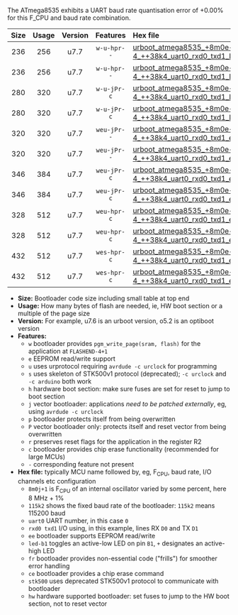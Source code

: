 The ATmega8535 exhibits a UART baud rate quantisation error of +0.00% for this F_CPU and baud rate combination.

|Size|Usage|Version|Features|Hex file|
|:-:|:-:|:-:|:-:|:--|
|236|256|u7.7|`w-u-hpr--`|[urboot_atmega8535_+8m0e-4_++38k4_uart0_rxd0_txd1_led+b0_fr_hw.hex](https://raw.githubusercontent.com/stefanrueger/urboot.hex/main/cores/mightycore/atmega8535/internal_oscillator/fcpu_+8m0e-4/br_++38k4/urboot_atmega8535_+8m0e-4_++38k4_uart0_rxd0_txd1_led+b0_fr_hw.hex)|
|236|256|u7.7|`w-u-hpr--`|[urboot_atmega8535_+8m0e-4_++38k4_uart0_rxd0_txd1_led+b7_fr_hw.hex](https://raw.githubusercontent.com/stefanrueger/urboot.hex/main/cores/mightycore/atmega8535/internal_oscillator/fcpu_+8m0e-4/br_++38k4/urboot_atmega8535_+8m0e-4_++38k4_uart0_rxd0_txd1_led+b7_fr_hw.hex)|
|280|320|u7.7|`w-u-jPr-c`|[urboot_atmega8535_+8m0e-4_++38k4_uart0_rxd0_txd1_led+b0_fr_ce.hex](https://raw.githubusercontent.com/stefanrueger/urboot.hex/main/cores/mightycore/atmega8535/internal_oscillator/fcpu_+8m0e-4/br_++38k4/urboot_atmega8535_+8m0e-4_++38k4_uart0_rxd0_txd1_led+b0_fr_ce.hex)|
|280|320|u7.7|`w-u-jPr-c`|[urboot_atmega8535_+8m0e-4_++38k4_uart0_rxd0_txd1_led+b7_fr_ce.hex](https://raw.githubusercontent.com/stefanrueger/urboot.hex/main/cores/mightycore/atmega8535/internal_oscillator/fcpu_+8m0e-4/br_++38k4/urboot_atmega8535_+8m0e-4_++38k4_uart0_rxd0_txd1_led+b7_fr_ce.hex)|
|320|320|u7.7|`weu-jPr--`|[urboot_atmega8535_+8m0e-4_++38k4_uart0_rxd0_txd1_ee_led+b0_fr.hex](https://raw.githubusercontent.com/stefanrueger/urboot.hex/main/cores/mightycore/atmega8535/internal_oscillator/fcpu_+8m0e-4/br_++38k4/urboot_atmega8535_+8m0e-4_++38k4_uart0_rxd0_txd1_ee_led+b0_fr.hex)|
|320|320|u7.7|`weu-jPr--`|[urboot_atmega8535_+8m0e-4_++38k4_uart0_rxd0_txd1_ee_led+b7_fr.hex](https://raw.githubusercontent.com/stefanrueger/urboot.hex/main/cores/mightycore/atmega8535/internal_oscillator/fcpu_+8m0e-4/br_++38k4/urboot_atmega8535_+8m0e-4_++38k4_uart0_rxd0_txd1_ee_led+b7_fr.hex)|
|346|384|u7.7|`weu-jPr-c`|[urboot_atmega8535_+8m0e-4_++38k4_uart0_rxd0_txd1_ee_led+b0_fr_ce.hex](https://raw.githubusercontent.com/stefanrueger/urboot.hex/main/cores/mightycore/atmega8535/internal_oscillator/fcpu_+8m0e-4/br_++38k4/urboot_atmega8535_+8m0e-4_++38k4_uart0_rxd0_txd1_ee_led+b0_fr_ce.hex)|
|346|384|u7.7|`weu-jPr-c`|[urboot_atmega8535_+8m0e-4_++38k4_uart0_rxd0_txd1_ee_led+b7_fr_ce.hex](https://raw.githubusercontent.com/stefanrueger/urboot.hex/main/cores/mightycore/atmega8535/internal_oscillator/fcpu_+8m0e-4/br_++38k4/urboot_atmega8535_+8m0e-4_++38k4_uart0_rxd0_txd1_ee_led+b7_fr_ce.hex)|
|328|512|u7.7|`weu-hpr-c`|[urboot_atmega8535_+8m0e-4_++38k4_uart0_rxd0_txd1_ee_led+b0_fr_ce_hw.hex](https://raw.githubusercontent.com/stefanrueger/urboot.hex/main/cores/mightycore/atmega8535/internal_oscillator/fcpu_+8m0e-4/br_++38k4/urboot_atmega8535_+8m0e-4_++38k4_uart0_rxd0_txd1_ee_led+b0_fr_ce_hw.hex)|
|328|512|u7.7|`weu-hpr-c`|[urboot_atmega8535_+8m0e-4_++38k4_uart0_rxd0_txd1_ee_led+b7_fr_ce_hw.hex](https://raw.githubusercontent.com/stefanrueger/urboot.hex/main/cores/mightycore/atmega8535/internal_oscillator/fcpu_+8m0e-4/br_++38k4/urboot_atmega8535_+8m0e-4_++38k4_uart0_rxd0_txd1_ee_led+b7_fr_ce_hw.hex)|
|432|512|u7.7|`wes-hpr-c`|[urboot_atmega8535_+8m0e-4_++38k4_uart0_rxd0_txd1_ee_led+b0_fr_ce_stk500_hw.hex](https://raw.githubusercontent.com/stefanrueger/urboot.hex/main/cores/mightycore/atmega8535/internal_oscillator/fcpu_+8m0e-4/br_++38k4/urboot_atmega8535_+8m0e-4_++38k4_uart0_rxd0_txd1_ee_led+b0_fr_ce_stk500_hw.hex)|
|432|512|u7.7|`wes-hpr-c`|[urboot_atmega8535_+8m0e-4_++38k4_uart0_rxd0_txd1_ee_led+b7_fr_ce_stk500_hw.hex](https://raw.githubusercontent.com/stefanrueger/urboot.hex/main/cores/mightycore/atmega8535/internal_oscillator/fcpu_+8m0e-4/br_++38k4/urboot_atmega8535_+8m0e-4_++38k4_uart0_rxd0_txd1_ee_led+b7_fr_ce_stk500_hw.hex)|

- **Size:** Bootloader code size including small table at top end
- **Usage:** How many bytes of flash are needed, ie, HW boot section or a multiple of the page size
- **Version:** For example, u7.6 is an urboot version, o5.2 is an optiboot version
- **Features:**
  + `w` bootloader provides `pgm_write_page(sram, flash)` for the application at `FLASHEND-4+1`
  + `e` EEPROM read/write support
  + `u` uses urprotocol requiring `avrdude -c urclock` for programming
  + `s` uses skeleton of STK500v1 protocol (deprecated); `-c urclock` and `-c arduino` both work
  + `h` hardware boot section: make sure fuses are set for reset to jump to boot section
  + `j` vector bootloader: applications *need to be patched externally*, eg, using `avrdude -c urclock`
  + `p` bootloader protects itself from being overwritten
  + `P` vector bootloader only: protects itself and reset vector from being overwritten
  + `r` preserves reset flags for the application in the register R2
  + `c` bootloader provides chip erase functionality (recommended for large MCUs)
  + `-` corresponding feature not present
- **Hex file:** typically MCU name followed by, eg, F<sub>CPU</sub>, baud rate, I/O channels etc configuration
  + `8m0j+1` is F<sub>CPU</sub> of an internal oscillator varied by some percent, here 8 MHz + 1%
  + `115k2` shows the fixed baud rate of the bootloader: `115k2` means 115200 baud
  + `uart0` UART number, in this case `0`
  + `rxd0 txd1` I/O using, in this example, lines RX `D0` and TX `D1`
  + `ee` bootloader supports EEPROM read/write
  + `led-b1` toggles an active-low LED on pin `B1`, `+` designates an active-high LED
  + `fr` bootloader provides non-essential code ("frills") for smoother error handling
  + `ce` bootloader provides a chip erase command
  + `stk500` uses deprecated STK500v1 protocol to communicate with bootloader
  + `hw` hardware supported bootloader: set fuses to jump to the HW boot section, not to reset vector
